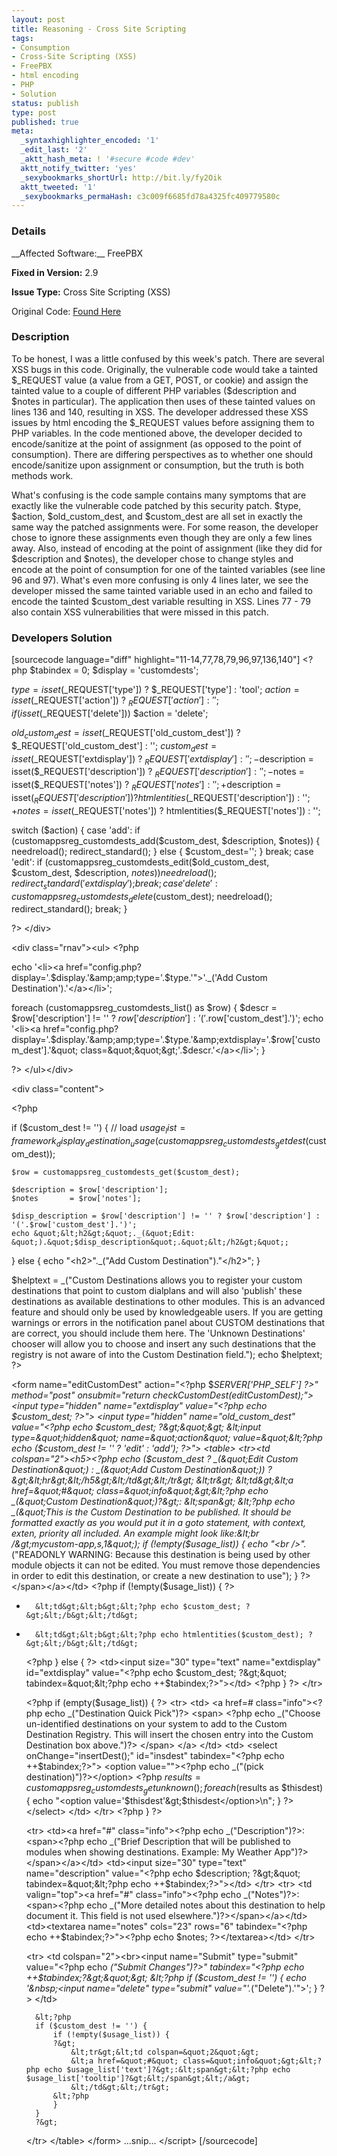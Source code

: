 ```yaml
---
layout: post
title: Reasoning - Cross Site Scripting
tags:
- Consumption
- Cross-Site Scripting (XSS)
- FreePBX
- html encoding
- PHP
- Solution
status: publish
type: post
published: true
meta:
  _syntaxhighlighter_encoded: '1'
  _edit_last: '2'
  _aktt_hash_meta: ! '#secure #code #dev'
  aktt_notify_twitter: 'yes'
  _sexybookmarks_shortUrl: http://bit.ly/fy2Oik
  aktt_tweeted: '1'
  _sexybookmarks_permaHash: c3c009f6685fd78a4325fc409779580c
---
```

<h3>Details</h3>
__Affected Software:__ FreePBX

__Fixed in Version:__  2.9

__Issue Type:__ Cross Site Scripting (XSS)

Original Code: <a title="Radical" href="http://spotthevuln.com/2011/02/reasoning/" target="_blank">Found    Here</a>
<h3>Description</h3>
To be honest, I was a little confused by this week's patch.  There are several XSS bugs in this code.  Originally, the vulnerable code would take a tainted $_REQUEST value (a value from a GET, POST, or cookie) and assign the tainted value to a couple of different PHP variables ($description and $notes in particular).  The application then uses of these tainted values on lines 136 and 140, resulting in XSS.  The developer addressed these XSS issues by html encoding the $_REQUEST values before assigning them to PHP variables.  In the code mentioned above, the developer decided to encode/sanitize at the point of assignment (as opposed to the point of consumption).  There are differing perspectives as to whether one should encode/sanitize upon assignment or consumption, but the truth is both methods work.  

What's confusing is the code sample contains many symptoms that are exactly like the vulnerable code patched by this security patch.  $type, $action, $old_custom_dest, and $custom_dest are all set in exactly the same way the patched assignments were.  For some reason, the developer chose to ignore these assignments even though they are only a few lines away. Also, instead of encoding at the point of assignment (like they did for $description and $notes), the developer chose to change styles and encode at the point of consumption for one of the tainted variables (see line 96 and 97).  What's even more confusing is only 4 lines later, we see the developer missed the same tainted variable used in an echo and failed to encode the tainted $custom_dest variable resulting in XSS.  Lines 77 - 79 also contain XSS vulnerabilities that were missed in this patch.

<h3>Developers Solution</h3>
[sourcecode language="diff" highlight="11-14,77,78,79,96,97,136,140"]
&lt;?php 
$tabindex = 0;
$display = 'customdests';

$type   = isset($_REQUEST['type']) ? $_REQUEST['type'] : 'tool';
$action = isset($_REQUEST['action']) ? $_REQUEST['action'] : '';
if (isset($_REQUEST['delete'])) $action = 'delete'; 

$old_custom_dest = isset($_REQUEST['old_custom_dest']) ? $_REQUEST['old_custom_dest'] :  '';
$custom_dest     = isset($_REQUEST['extdisplay']) ? $_REQUEST['extdisplay'] :  '';
-$description     = isset($_REQUEST['description']) ? $_REQUEST['description'] :  '';
-$notes           = isset($_REQUEST['notes']) ? $_REQUEST['notes'] :  '';
+$description     = isset($_REQUEST['description']) ? htmlentities($_REQUEST['description']) :  ''; 
+$notes           = isset($_REQUEST['notes']) ? htmlentities($_REQUEST['notes']) :  ''; 
	
switch ($action) {
	case 'add':
		if (customappsreg_customdests_add($custom_dest, $description, $notes)) {
			needreload();
			redirect_standard();
		} else {
			$custom_dest='';
		}
	break;
	case 'edit':
		if (customappsreg_customdests_edit($old_custom_dest, $custom_dest, $description, $notes)) {
			needreload();
			redirect_standard('extdisplay');
		}
	break;
	case 'delete':
		customappsreg_customdests_delete($custom_dest);
		needreload();
		redirect_standard();
	break;
}

?&gt; 
&lt;/div&gt;

&lt;div class=&quot;rnav&quot;&gt;&lt;ul&gt;
&lt;?php 

echo '&lt;li&gt;&lt;a href=&quot;config.php?display='.$display.'&amp;amp;type='.$type.'&quot;&gt;'._('Add Custom Destination').'&lt;/a&gt;&lt;/li&gt;';

foreach (customappsreg_customdests_list() as $row) {
	$descr = $row['description'] != '' ? $row['description'] : '('.$row['custom_dest'].')';
	echo '&lt;li&gt;&lt;a href=&quot;config.php?display='.$display.'&amp;amp;type='.$type.'&amp;amp;extdisplay='.$row['custom_dest'].'&quot; class=&quot;&quot;&gt;'.$descr.'&lt;/a&gt;&lt;/li&gt;';
}

?&gt;
&lt;/ul&gt;&lt;/div&gt;

&lt;div class=&quot;content&quot;&gt;

&lt;?php

if ($custom_dest != '') {
	// load
	$usage_list = framework_display_destination_usage(customappsreg_customdests_getdest($custom_dest));

	$row = customappsreg_customdests_get($custom_dest);
	
	$description = $row['description'];
	$notes       = $row['notes'];

	$disp_description = $row['description'] != '' ? $row['description'] : '('.$row['custom_dest'].')';
	echo &quot;&lt;h2&gt;&quot;._(&quot;Edit: &quot;).&quot;$disp_description&quot;.&quot;&lt;/h2&gt;&quot;;
} else {
	echo &quot;&lt;h2&gt;&quot;._(&quot;Add Custom Destination&quot;).&quot;&lt;/h2&gt;&quot;;
}

$helptext = _(&quot;Custom Destinations allows you to register your custom destinations that point to custom dialplans and will also 'publish' these destinations as available destinations to other modules. This is an advanced feature and should only be used by knowledgeable users. If you are getting warnings or errors in the notification panel about CUSTOM destinations that are correct, you should include them here. The 'Unknown Destinations' chooser will allow you to choose and insert any such destinations that the registry is not aware of into the Custom Destination field.&quot;);
echo $helptext;
?&gt;

&lt;form name=&quot;editCustomDest&quot; action=&quot;&lt;?php  $_SERVER['PHP_SELF'] ?&gt;&quot; method=&quot;post&quot; onsubmit=&quot;return checkCustomDest(editCustomDest);&quot;&gt;
	&lt;input type=&quot;hidden&quot; name=&quot;extdisplay&quot; value=&quot;&lt;?php echo $custom_dest; ?&gt;&quot;&gt;
	&lt;input type=&quot;hidden&quot; name=&quot;old_custom_dest&quot; value=&quot;&lt;?php echo $custom_dest; ?&gt;&quot;&gt;
	&lt;input type=&quot;hidden&quot; name=&quot;action&quot; value=&quot;&lt;?php echo ($custom_dest != '' ? 'edit' : 'add'); ?&gt;&quot;&gt;
	&lt;table&gt;
	&lt;tr&gt;&lt;td colspan=&quot;2&quot;&gt;&lt;h5&gt;&lt;?php  echo ($custom_dest ? _(&quot;Edit Custom Destination&quot;) : _(&quot;Add Custom Destination&quot;)) ?&gt;&lt;hr&gt;&lt;/h5&gt;&lt;/td&gt;&lt;/tr&gt;
	&lt;tr&gt;
		&lt;td&gt;&lt;a href=&quot;#&quot; class=&quot;info&quot;&gt;&lt;?php echo _(&quot;Custom Destination&quot;)?&gt;:
			&lt;span&gt;
				&lt;?php 
				echo _(&quot;This is the Custom Destination to be published. It should be formatted exactly as you would put it in a goto statement, with context, exten, priority all included. An example might look like:&lt;br /&gt;mycustom-app,s,1&quot;);
				if (!empty($usage_list)) {
					echo &quot;&lt;br /&gt;&quot;._(&quot;READONLY WARNING: Because this destination is being used by other module objects it can not be edited. You must remove those dependencies in order to edit this destination, or create a new destination to use&quot;);
				}
				?&gt;
			&lt;/span&gt;&lt;/a&gt;&lt;/td&gt;
	&lt;?php
	if (!empty($usage_list)) {
	?&gt;
-		&lt;td&gt;&lt;b&gt;&lt;?php echo $custom_dest; ?&gt;&lt;/b&gt;&lt;/td&gt;
+	    &lt;td&gt;&lt;b&gt;&lt;?php echo htmlentities($custom_dest); ?&gt;&lt;/b&gt;&lt;/td&gt; 
	&lt;?php
	} else {
	?&gt;
		&lt;td&gt;&lt;input size=&quot;30&quot; type=&quot;text&quot; name=&quot;extdisplay&quot; id=&quot;extdisplay&quot; value=&quot;&lt;?php  echo $custom_dest; ?&gt;&quot; tabindex=&quot;&lt;?php echo ++$tabindex;?&gt;&quot;&gt;&lt;/td&gt;
	&lt;?php
	}
	?&gt;
	&lt;/tr&gt;

	&lt;?php
	if (empty($usage_list)) {
	?&gt;
	&lt;tr&gt;
		&lt;td&gt;
		&lt;a href=# class=&quot;info&quot;&gt;&lt;?php echo _(&quot;Destination Quick Pick&quot;)?&gt;
			&lt;span&gt;
				&lt;?php echo _(&quot;Choose un-identified destinations on your system to add to the Custom Destination Registry. This will insert the chosen entry into the Custom Destination box above.&quot;)?&gt;
			&lt;/span&gt;
		&lt;/a&gt;
		&lt;/td&gt;
		&lt;td&gt;
			&lt;select onChange=&quot;insertDest();&quot; id=&quot;insdest&quot; tabindex=&quot;&lt;?php echo ++$tabindex;?&gt;&quot;&gt;
				&lt;option value=&quot;&quot;&gt;&lt;?php echo _(&quot;(pick destination)&quot;)?&gt;&lt;/option&gt;
	&lt;?php
				$results = customappsreg_customdests_getunknown();
				foreach ($results as $thisdest) {
					echo &quot;&lt;option value='$thisdest'&gt;$thisdest&lt;/option&gt;\n&quot;;
				}
	?&gt;
			&lt;/select&gt;
		&lt;/td&gt;
	&lt;/tr&gt;
	&lt;?php
	}
	?&gt;

	&lt;tr&gt;
		&lt;td&gt;&lt;a href=&quot;#&quot; class=&quot;info&quot;&gt;&lt;?php echo _(&quot;Description&quot;)?&gt;:&lt;span&gt;&lt;?php echo _(&quot;Brief Description that will be published to modules when showing destinations. Example: My Weather App&quot;)?&gt;&lt;/span&gt;&lt;/a&gt;&lt;/td&gt;
		&lt;td&gt;&lt;input size=&quot;30&quot; type=&quot;text&quot; name=&quot;description&quot; value=&quot;&lt;?php  echo $description; ?&gt;&quot; tabindex=&quot;&lt;?php echo ++$tabindex;?&gt;&quot;&gt;&lt;/td&gt;
	&lt;/tr&gt;
	&lt;tr&gt;
		&lt;td valign=&quot;top&quot;&gt;&lt;a href=&quot;#&quot; class=&quot;info&quot;&gt;&lt;?php echo _(&quot;Notes&quot;)?&gt;:&lt;span&gt;&lt;?php echo _(&quot;More detailed notes about this destination to help document it. This field is not used elsewhere.&quot;)?&gt;&lt;/span&gt;&lt;/a&gt;&lt;/td&gt;
		&lt;td&gt;&lt;textarea name=&quot;notes&quot; cols=&quot;23&quot; rows=&quot;6&quot; tabindex=&quot;&lt;?php echo ++$tabindex;?&gt;&quot;&gt;&lt;?php echo $notes; ?&gt;&lt;/textarea&gt;&lt;/td&gt; 
	&lt;/tr&gt;

	&lt;tr&gt;
		&lt;td colspan=&quot;2&quot;&gt;&lt;br&gt;&lt;input name=&quot;Submit&quot; type=&quot;submit&quot; value=&quot;&lt;?php echo _(&quot;Submit Changes&quot;)?&gt;&quot; tabindex=&quot;&lt;?php echo ++$tabindex;?&gt;&quot;&gt;
		&lt;?php if ($custom_dest != '') { echo '&amp;nbsp;&lt;input name=&quot;delete&quot; type=&quot;submit&quot; value=&quot;'._(&quot;Delete&quot;).'&quot;&gt;'; } ?&gt;
		&lt;/td&gt;		

		&lt;?php
		if ($custom_dest != '') {
			if (!empty($usage_list)) {
			?&gt;
				&lt;tr&gt;&lt;td colspan=&quot;2&quot;&gt;
				&lt;a href=&quot;#&quot; class=&quot;info&quot;&gt;&lt;?php echo $usage_list['text']?&gt;:&lt;span&gt;&lt;?php echo $usage_list['tooltip']?&gt;&lt;/span&gt;&lt;/a&gt;
				&lt;/td&gt;&lt;/tr&gt;
			&lt;?php
			}
		}
		?&gt;
	&lt;/tr&gt;
	&lt;/table&gt;
	&lt;/form&gt;
...snip...
&lt;/script&gt;
[/sourcecode] 

